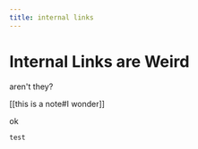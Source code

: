 ```yaml
---
title: internal links
---
```


# Internal Links are Weird
aren't they?

[[this is a note#I wonder]]

ok

```
test
```
